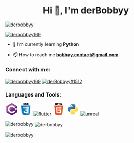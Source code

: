 <h1 align="center">Hi 👋, I'm derBobbyy</h1>
<p align="left"> <a href="https://github.com/ryo-ma/github-profile-trophy"><img src="https://github-profile-trophy.vercel.app/?username=derbobbyy" alt="derbobbyy" /></a> </p>

<p align="left"> <a href="https://twitter.com/derbobbyy169" target="blank"><img src="https://img.shields.io/twitter/follow/derbobbyy169?logo=twitter&style=for-the-badge" alt="derbobbyy169" /></a> </p>

- 🌱 I’m currently learning **Python**

- 📫 How to reach me **bobbyy.contact@gmail.com**

<h3 align="left">Connect with me:</h3>
<p align="left">
<a href="https://twitter.com/derbobbyy169" target="blank"><img align="center" src="https://raw.githubusercontent.com/rahuldkjain/github-profile-readme-generator/master/src/images/icons/Social/twitter.svg" alt="derbobbyy169" height="30" width="40" /></a>
<a href="https://discord.gg/derBobbyy#1512" target="blank"><img align="center" src="https://raw.githubusercontent.com/rahuldkjain/github-profile-readme-generator/master/src/images/icons/Social/discord.svg" alt="derBobbyy#1512" height="30" width="40" /></a>
</p>

<h3 align="left">Languages and Tools:</h3>
<p align="left"> <a href="https://www.w3schools.com/cs/" target="_blank" rel="noreferrer"> <img src="https://raw.githubusercontent.com/devicons/devicon/master/icons/csharp/csharp-original.svg" alt="csharp" width="40" height="40"/> </a> <a href="https://www.w3schools.com/css/" target="_blank" rel="noreferrer"> <img src="https://raw.githubusercontent.com/devicons/devicon/master/icons/css3/css3-original-wordmark.svg" alt="css3" width="40" height="40"/> </a> <a href="https://flutter.dev" target="_blank" rel="noreferrer"> <img src="https://www.vectorlogo.zone/logos/flutterio/flutterio-icon.svg" alt="flutter" width="40" height="40"/> </a> <a href="https://www.w3.org/html/" target="_blank" rel="noreferrer"> <img src="https://raw.githubusercontent.com/devicons/devicon/master/icons/html5/html5-original-wordmark.svg" alt="html5" width="40" height="40"/> </a> <a href="https://www.python.org" target="_blank" rel="noreferrer"> <img src="https://raw.githubusercontent.com/devicons/devicon/master/icons/python/python-original.svg" alt="python" width="40" height="40"/> </a> <a href="https://unrealengine.com/" target="_blank" rel="noreferrer"> <img src="https://raw.githubusercontent.com/kenangundogan/fontisto/036b7eca71aab1bef8e6a0518f7329f13ed62f6b/icons/svg/brand/unreal-engine.svg" alt="unreal" width="40" height="40"/> </a> </p>

<p><img align="left" src="https://github-readme-stats.vercel.app/api/top-langs?username=derbobbyy&show_icons=true&theme=dark&locale=en&layout=compact" alt="derbobbyy" /></p>

<p>&nbsp;<img align="center" src="https://github-readme-stats.vercel.app/api?username=derbobbyy&show_icons=true&locale=en" alt="derbobbyy" /></p>

<p><img align="center" src="https://github-readme-streak-stats.herokuapp.com/?user=derbobbyy&theme=dark" alt="derbobbyy" /></p>


